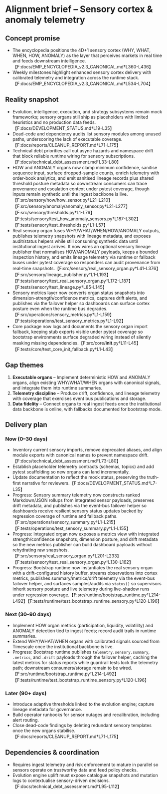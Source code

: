 # Alignment brief – Sensory cortex & anomaly telemetry

## Concept promise

- The encyclopedia positions the 4D+1 sensory cortex (WHY, WHAT, WHEN, HOW,
  ANOMALY) as the layer that perceives markets in real time and feeds downstream
  intelligence.【F:docs/EMP_ENCYCLOPEDIA_v2.3_CANONICAL.md†L360-L436】
- Weekly milestones highlight enhanced sensory cortex delivery with calibrated
  telemetry and integration across the runtime stack.【F:docs/EMP_ENCYCLOPEDIA_v2.3_CANONICAL.md†L534-L704】

## Reality snapshot

- Evolution, intelligence, execution, and strategy subsystems remain mock
  frameworks; sensory organs still ship as placeholders with limited heuristics
  and no production data feeds.【F:docs/DEVELOPMENT_STATUS.md†L19-L35】
- Dead-code and dependency audits list sensory modules among unused paths,
  underscoring the lack of executable coverage.【F:docs/reports/CLEANUP_REPORT.md†L71-L175】
- Technical debt priorities call out async hazards and namespace drift that block
  reliable runtime wiring for sensory subscriptions.【F:docs/technical_debt_assessment.md†L33-L80】
- HOW and ANOMALY organs now clamp minimum confidence, sanitise sequence input,
  surface dropped-sample counts, enrich telemetry with order-book analytics, and
  emit sanitised lineage records plus shared threshold posture metadata so
  downstream consumers can trace provenance and escalation context under pytest
  coverage, though inputs remain synthetic until the ingest backbone is
  live.【F:src/sensory/how/how_sensor.py†L21-L210】【F:src/sensory/anomaly/anomaly_sensor.py†L21-L277】【F:src/sensory/thresholds.py†L1-L76】【F:tests/sensory/test_how_anomaly_sensors.py†L187-L302】【F:tests/sensory/test_thresholds.py†L1-L57】
- Real sensory organ fuses WHY/WHAT/WHEN/HOW/ANOMALY outputs, publishes
  telemetry snapshots with lineage metadata, and exposes audit/status helpers
  while still consuming synthetic data until institutional ingest arrives. It
  now wires an optional sensory lineage publisher that normalises HOW/ANOMALY
  payloads, keeps a bounded inspection history, and emits lineage telemetry via
  runtime or fallback buses under pytest coverage so responders can audit
  provenance from real-time snapshots.【F:src/sensory/real_sensory_organ.py†L41-L376】【F:src/sensory/lineage_publisher.py†L1-L193】【F:tests/sensory/test_real_sensory_organ.py†L172-L187】【F:tests/sensory/test_lineage.py†L85-L145】
- Sensory metrics layer now converts organ status snapshots into
  dimension-strength/confidence metrics, captures drift alerts, and publishes via
  the failover helper so dashboards can surface cortex posture even when the
  runtime bus degrades.【F:src/operations/sensory_metrics.py†L1-L159】【F:tests/operations/test_sensory_metrics.py†L1-L92】
- Core package now logs and documents the sensory organ import fallback, keeping
  stub exports visible under pytest coverage so bootstrap environments surface
  degraded wiring instead of silently masking missing dependencies.【F:src/core/__init__.py†L11-L45】【F:tests/core/test_core_init_fallback.py†L1-L43】

## Gap themes

1. **Executable organs** – Implement deterministic HOW and ANOMALY organs, align
   existing WHY/WHAT/WHEN organs with canonical signals, and integrate them into
   runtime summaries.
2. **Telemetry discipline** – Produce drift, confidence, and lineage telemetry
   with coverage that exercises event bus publications and storage.
3. **Data fidelity** – Connect organs to real ingest feeds once the institutional
   data backbone is online, with fallbacks documented for bootstrap mode.

## Delivery plan

### Now (0–30 days)

- Inventory current sensory imports, remove deprecated aliases, and align module
  exports with canonical names to prevent namespace drift.【F:docs/technical_debt_assessment.md†L73-L80】
- Establish placeholder telemetry contracts (schemas, topics) and add pytest
  scaffolding so new organs can land incrementally.
- Update documentation to reflect the mock status, preserving the truth-first
  narrative for reviewers.【F:docs/DEVELOPMENT_STATUS.md†L7-L35】
- Progress: Sensory summary telemetry now constructs ranked Markdown/JSON
  rollups from integrated sensor payloads, preserves drift metadata, and
  publishes via the event-bus failover helper so dashboards receive resilient
  sensory status updates backed by regression coverage of runtime and fallback
  paths.【F:src/operations/sensory_summary.py†L1-L215】【F:tests/operations/test_sensory_summary.py†L1-L155】
- Progress: Integrated organ now exposes a metrics view with integrated
  strength/confidence snapshots, dimension posture, and drift metadata so the
  new metrics publisher can build dashboard payloads without rehydrating raw
  snapshots.【F:src/sensory/real_sensory_organ.py†L201-L233】【F:tests/sensory/test_real_sensory_organ.py†L130-L162】
- Progress: Bootstrap runtime now instantiates the real sensory organ with a
  drift-configured history buffer, streams observations into cortex metrics,
  publishes summary/metrics/drift telemetry via the event-bus failover helper,
  and surfaces samples/audits via `status()` so supervisors inherit sensory
  posture and live telemetry during live-shadow runs under regression
  coverage.【F:src/runtime/bootstrap_runtime.py†L214-L492】【F:tests/runtime/test_bootstrap_runtime_sensory.py†L120-L196】

### Next (30–90 days)

- Implement HOW organ metrics (participation, liquidity, volatility) and ANOMALY
  detection tied to ingest feeds; record audit trails in runtime summaries.
- Extend WHY/WHAT/WHEN organs with calibrated signals sourced from Timescale once
  the institutional backbone is live.
- Progress: Bootstrap runtime publishes `telemetry.sensory.summary`,
  `.metrics`, and `.drift` payloads through the failover helper, caching the
  latest metrics for status reports while guardrail tests lock the telemetry
  path; downstream consumers/storage remain to be wired.【F:src/runtime/bootstrap_runtime.py†L214-L492】【F:tests/runtime/test_bootstrap_runtime_sensory.py†L120-L196】

### Later (90+ days)

- Introduce adaptive thresholds linked to the evolution engine; capture lineage
  metadata for governance.
- Build operator runbooks for sensor outages and recalibration, including alert
  routing.
- Close dead-code findings by deleting redundant sensory templates once the new
  organs stabilise.【F:docs/reports/CLEANUP_REPORT.md†L71-L175】

## Dependencies & coordination

- Requires ingest telemetry and risk enforcement to mature in parallel so sensors
  operate on trustworthy data and feed policy checks.
- Evolution engine uplift must expose catalogue snapshots and mutation logs to
  contextualise sensory-driven decisions.【F:docs/technical_debt_assessment.md†L95-L112】
